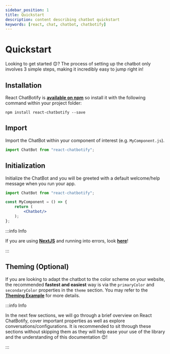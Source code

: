 ```yaml
---
sidebar_position: 1
title: Quickstart
description: content describing chatbot quickstart
keywords: [react, chat, chatbot, chatbotify]
---
```


# Quickstart

Looking to get started 😊? The process of setting up the chatbot only involves 3 simple steps, making it incredibly easy to jump right in!

## Installation

React ChatBotify is [**available on npm**](https://www.npmjs.com/package/react-chatbotify) so install it with the following command within your project folder:

```
npm install react-chatbotify --save
```

## Import

Import the ChatBot within your component of interest (e.g. `MyComponent.js`).

```jsx title=MyComponent.js
import ChatBot from "react-chatbotify";
```

## Initialization

Initialize the ChatBot and you will be greeted with a default welcome/help message when you run your app.

```jsx title=MyComponent.js
import ChatBot from "react-chatbotify";

const MyComponent = () => {
	return (
		<Chatbot/>
	);
};
```

:::info Info

If you are using [**NextJS**](https://nextjs.org/) and running into errors, look [**here**](/docs/introduction/faq#q8-i-am-using-nextjs-and-running-into-referenceerror-window-is-not-defined-errors-how-can-i-fix-this)!

:::

## Theming (Optional)

If you are looking to adapt the chatbot to the color scheme on your website, the recommended **fastest and easiest** way is via the `primaryColor` and `secondaryColor` properties in the `theme` section. You may refer to the [**Theming Example**](/docs/examples/theming) for more details.

:::info Info

In the next few sections, we will go through a brief overview on React ChatBotify, cover important properties as well as explore conversations/configurations. It is recommended to sit through these sections without skipping them as they will help ease your use of the library and the understanding of this documentation 😊!

:::